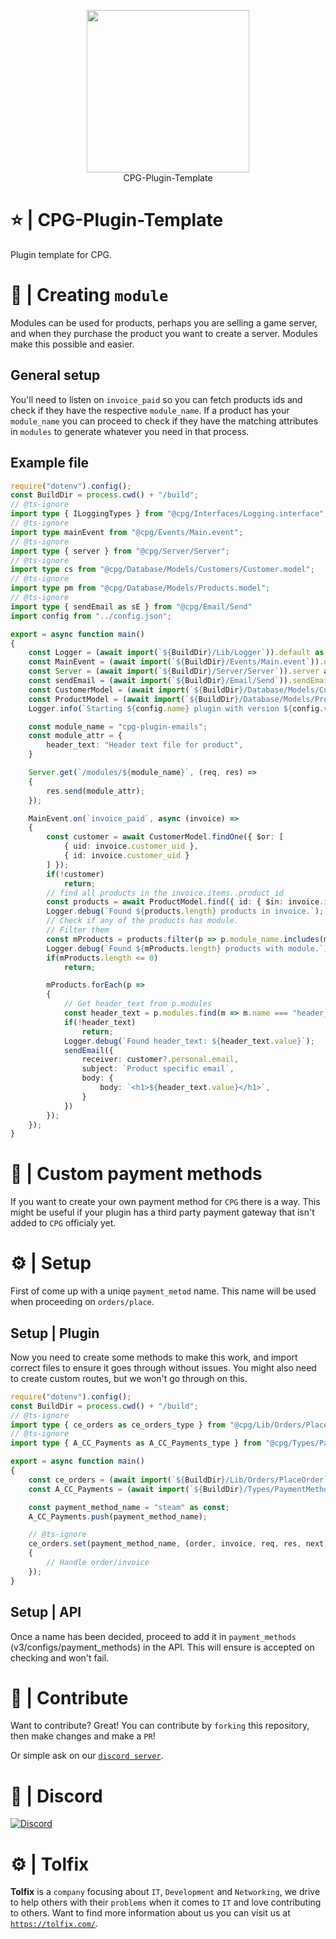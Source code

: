 <p align="center">
  <a href="https://tolfix.com/" target="_blank"><img width="260" src="https://cdn.tolfix.com/images/TX-Small.png"></a>
  <br/>
  CPG-Plugin-Template
</p>

# ⭐ | CPG-Plugin-Template
Plugin template for CPG.

# 📝 | Creating `module`
Modules can be used for products, perhaps you are selling a game server, and when they purchase the product you want to create a server.
Modules make this possible and easier.

## General setup
You'll need to listen on `invoice_paid` so you can fetch products ids and check if they have the respective `module_name`.
If a product has your `module_name` you can proceed to check if they have the matching attributes in `modules` to generate whatever you need in that process.

## Example file
```ts
require("dotenv").config();
const BuildDir = process.cwd() + "/build";
// @ts-ignore
import type { ILoggingTypes } from "@cpg/Interfaces/Logging.interface";
// @ts-ignore
import type mainEvent from "@cpg/Events/Main.event";
// @ts-ignore
import type { server } from "@cpg/Server/Server"; 
// @ts-ignore
import type cs from "@cpg/Database/Models/Customers/Customer.model";
// @ts-ignore
import type pm from "@cpg/Database/Models/Products.model";
// @ts-ignore
import type { sendEmail as sE } from "@cpg/Email/Send"
import config from "../config.json";

export = async function main()
{
    const Logger = (await import(`${BuildDir}/Lib/Logger`)).default as ILoggingTypes;
    const MainEvent = (await import(`${BuildDir}/Events/Main.event`)).default as typeof mainEvent;
    const Server = (await import(`${BuildDir}/Server/Server`)).server as typeof server;
    const sendEmail = (await import(`${BuildDir}/Email/Send`)).sendEmail as typeof sE;
    const CustomerModel = (await import(`${BuildDir}/Database/Models/Customers/Customer.model`)).default as typeof cs;
    const ProductModel = (await import(`${BuildDir}/Database/Models/Products.model`)).default as typeof pm;
    Logger.info(`Starting ${config.name} plugin with version ${config.version}.`);

    const module_name = "cpg-plugin-emails";
    const module_attr = {
        header_text: "Header text file for product",
    }

    Server.get(`/modules/${module_name}`, (req, res) =>
    {
        res.send(module_attr);
    });

    MainEvent.on(`invoice_paid`, async (invoice) =>
    {
        const customer = await CustomerModel.findOne({ $or: [
            { uid: invoice.customer_uid },
            { id: invoice.customer_uid }
        ] });
        if(!customer)
            return;
        // find all products in the invoice.items..product_id
        const products = await ProductModel.find({ id: { $in: invoice.items.map(i => i.product_id) } });
        Logger.debug(`Found ${products.length} products in invoice.`);
        // Check if any of the products has module.
        // Filter them
        const mProducts = products.filter(p => p.module_name.includes(module_name));
        Logger.debug(`Found ${mProducts.length} products with module.`);
        if(mProducts.length <= 0)
            return;

        mProducts.forEach(p =>
        {
            // Get header_text from p.modules
            const header_text = p.modules.find(m => m.name === "header_text");
            if(!header_text)
                return;
            Logger.debug(`Found header_text: ${header_text.value}`);
            sendEmail({
                receiver: customer?.personal.email,
                subject: `Product specific email`,
                body: {
                    body: `<h1>${header_text.value}</h1>`,
                }
            })
        });
    });
}
```

# 📝 | Custom payment methods
If you want to create your own payment method for `CPG` there is a way.
This might be useful if your plugin has a third party payment gateway that isn't added to `CPG` officialy yet.

# ⚙ | Setup
First of come up with a uniqe `payment_metod` name. This name will be used when proceeding on `orders/place`.

## Setup | Plugin
Now you need to create some methods to make this work, and import correct files to ensure it goes through without issues.
You might also need to create custom routes, but we won't go through on this.

```ts
require("dotenv").config();
const BuildDir = process.cwd() + "/build";
// @ts-ignore
import type { ce_orders as ce_orders_type } from "@cpg/Lib/Orders/PlaceOrder";
// @ts-ignore
import type { A_CC_Payments as A_CC_Payments_type } from "@cpg/Types/PaymentMethod";

export = async function main()
{
    const ce_orders = (await import(`${BuildDir}/Lib/Orders/PlaceOrder`)).ce_orders as typeof ce_orders_type;
    const A_CC_Payments = (await import(`${BuildDir}/Types/PaymentMethod`)).A_CC_Payments as typeof A_CC_Payments_type;

    const payment_method_name = "steam" as const;
    A_CC_Payments.push(payment_method_name);

    // @ts-ignore
    ce_orders.set(payment_method_name, (order, invoice, req, res, next) =>
    {
        // Handle order/invoice
    });
}

```

## Setup | API
Once a name has been decided, proceed to add it in `payment_methods` (v3/configs/payment_methods) in the API. This will ensure is accepted on checking and won't fail.

# 📢 | Contribute
Want to contribute? Great! You can contribute by `forking` this repository, then make changes and make a `PR`!

Or simple ask on our [`discord server`](https://discord.tolfix.com).

# 🔮 | Discord
[![Discord](https://discord.com/api/guilds/833438897484595230/widget.png?style=banner4)](https://discord.tolfix.com)

# ⚙ | Tolfix
**Tolfix** is a `company` focusing about `IT`, `Development` and `Networking`, we drive to help others with their `problems` when it comes to `IT` and love contributing to others.
Want to find more information about us you can visit us at [`https://tolfix.com/`](https://tolfix.com/).
